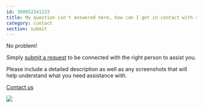 ```yaml
---
id: 360052341133
title: My question isn't answered here, how can I get in contact with support?
category: contact
section: submit
---
```

No problem! 

Simply [submit a request](https://help.studycat.com/hc/en-gb/requests/new) to be connected with the right person to assist you.

Please include a detailed description as well as any screenshots that will help understand what you need assistance with.

[Contact us](https://help.studycat.com/hc/en-gb/requests/new)

 ![](https://help.studycat.com/hc/article_attachments/31662880176025)